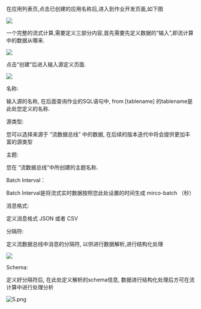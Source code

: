 在应用列表页,点击已创建的应用名称后,进入到作业开发页面,如下图

![](https://img1.jcloudcs.com/cms/452bc074-1c0e-4499-84e8-14de438d666d20180403105312.png)

一个完整的流式计算,需要定义三部分内容,首先需要先定义数据的“输入”,即流计算中的数据从哪来.

![](https://img1.jcloudcs.com/cms/93f5d261-754a-46bf-92ba-2dcd5cd084ec20180403105312.png)

点击“创建”后进入输入源定义页面.

![](https://img1.jcloudcs.com/cms/3e0fbd75-68e9-40d6-a5f8-7b1ce27430c420180403105312.png)

名称:

输入源的名称, 在后面查询作业的SQL语句中, from [tablename] 的tablename是此处您定义的名称.

源类型:

您可以选择来源于 “流数据总线” 中的数据, 在后续的版本迭代中将会提供更加丰富的源类型

主题:

您在 “流数据总线”中所创建的主题名称.

Batch Interval：

Batch Interval是将流式实时数据按照您此处设置的时间生成 mirco-batch （秒）

消息格式:

定义消息格式 JSON 或者 CSV

分隔符:

定义流数据总线中消息的分隔符, 以供进行数据解析,进行结构化处理

![](https://img1.jcloudcs.com/cms/97d0b9bf-ea91-4750-9e85-ee3c59e01f8520180403105312.png)

Schema:

定义好分隔符后, 在此处定义解析的schema信息, 数据进行结构化处理后方可在流计算中进行处理分析

![5.png](https://img1.jcloudcs.com/cms/57e49d14-44f8-4c1f-9b40-b84ca0b66c9020180403105557.png)
